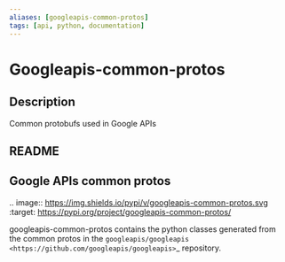 ```yaml
---
aliases: [googleapis-common-protos]
tags: [api, python, documentation]
---
```


# Googleapis-common-protos

## Description

Common protobufs used in Google APIs

## README

Google APIs common protos
-------------------------

.. image:: https://img.shields.io/pypi/v/googleapis-common-protos.svg
    :target: https://pypi.org/project/googleapis-common-protos/


googleapis-common-protos contains the python classes generated from the common
protos in the `googleapis/googleapis <https://github.com/googleapis/googleapis>`_ repository.
